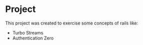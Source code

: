 # Project

This project was created to exercise some concepts of rails like:
- Turbo Streams
- Authentication Zero
